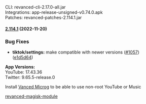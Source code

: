 CLI: revanced-cli-2.17.0-all.jar  
Integrations: app-release-unsigned-v0.74.0.apk  
Patches: revanced-patches-2.114.1.jar  

#### [2.114.1](https://github.com/revanced/revanced-patches/compare/v2.114.0...v2.114.1) (2022-11-20)
### Bug Fixes
* **tiktok/settings:** make compatible with newer versions ([#1057](https://github.com/revanced/revanced-patches/issues/1057)) ([e1d5d64](https://github.com/revanced/revanced-patches/commit/e1d5d6492ed660f43c87c796a59e766ea6b8ead0))

  
**App Versions:**  
YouTube: 17.43.36  
Twitter: 9.65.5-release.0  

Install [Vanced Microg](https://github.com/TeamVanced/VancedMicroG/releases) to be able to use non-root YouTube or Music  

[revanced-magisk-module](https://github.com/j-hc/revanced-magisk-module)  
